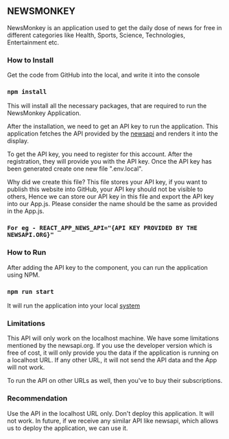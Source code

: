 ## NEWSMONKEY

NewsMonkey is an application used to get the daily dose of news for free in different categories like Health, Sports, Science, Technologies, Entertainment etc.

### How to Install

Get the code from GitHub into the local, and write it into the console

### `npm install`

This will install all the necessary packages, that are required to run the NewsMonkey Application.

After the installation, we need to get an API key to run the application. This application fetches the API provided by the [newsapi](https://newsapi.org) and renders it into the display.

To get the API key, you need to register for this account. After the registration, they will provide you with the API key. Once the API key has been generated create one new file ".env.local".

Why did we create this file?
This file stores your API key, if you want to publish this website into GitHub, your API key should not be visible to others, Hence we can store our API key in this file and export the API key into our App.js. Please consider the name should be the same as provided in the App.js.

### `For eg - REACT_APP_NEWS_API="{API KEY PROVIDED BY THE NEWSAPI.ORG}"`

### How to Run

After adding the API key to the component, you can run the application using NPM.

### `npm run start`

It will run the application into your local [system](http://localhost:3000/)

### Limitations

This API will only work on the localhost machine. We have some limitations mentioned by the newsapi.org. If you use the developer version which is free of cost, it will only provide you the data if the application is running on a localhost URL. If any other URL, it will not send the API data and the App will not work.

To run the API on other URLs as well, then you've to buy their subscriptions.

### Recommendation

Use the API in the localhost URL only. Don't deploy this application. It will not work. In future, if we receive any similar API like newsapi, which allows us to deploy the application, we can use it.
